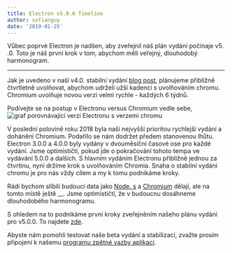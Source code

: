 ```yaml
---
title: Electron v5.0.0 Timeline
author: sofianguy
date: '2019-01-25'
---
```


Vůbec poprvé Electron je nadšen, aby zveřejnil náš plán vydání počínaje v5. .0. Toto je náš první krok v tom, abychom měli veřejný, dlouhodobý harmonogram.

---

Jak je uvedeno v naší v4.0. stabilní vydání [blog post](https://electronjs.org/blog/electron-4-0#whats-next), plánujeme přibližně čtvrtletně uvolňovat, abychom udrželi užší kadenci s uvolňováním chromu. Chromium uvolňuje novou verzi velmi rychle - každých 6 týdnů.

Podívejte se na postup v Electronu versus Chromium vedle sebe,
<img src="https://user-images.githubusercontent.com/2138661/51714676-db167080-1fea-11e9-8f10-fab1aa51993e.png" alt="graf porovnávající verzi Electronu s verzemi chromu" />

V poslední polovině roku 2018 byla naší nejvyšší prioritou rychlejší vydání a dohánění Chromium. Podařilo se nám dodržet předem stanovenou lhůtu. Electron 3.0.0 a 4.0.0 byly vydány v dvouměsíční časové ose pro každé vydání. Jsme optimističtí, pokud jde o pokračování tohoto tempa ve vydávání 5.0.0 a dalších. S hlavním vydáním Electronu přibližně jednou za čtvrtinu, nyní držíme krok s uvolňováním Chromia. Snaha o stabilní vydání chromu je pro nás vždy cílem a my k tomu podnikáme kroky.

Rádi bychom slíbili budoucí data jako [Node. s](https://github.com/nodejs/Release) a [Chromium](https://chromiumdash.appspot.com/schedule) dělají, ale na tomto místě ještě __. Jsme optimističtí, že v budoucnu dosáhneme dlouhodobého harmonogramu.

S ohledem na to podnikáme první kroky zveřejněním našeho plánu vydání pro v5.0.0. To najdete [zde](https://electronjs.org/docs/tutorial/electron-timelines).

Abyste nám pomohli testovat naše beta vydání a stabilizaci, zvažte prosím připojení k našemu [programu zpětné vazby aplikací](https://electronjs.org/blog/app-feedback-program).
